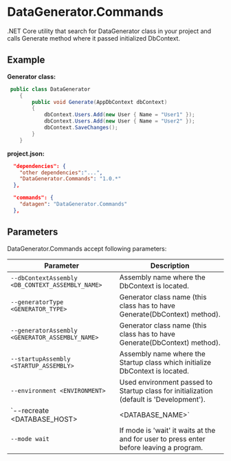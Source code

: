 # DataGenerator.Commands

.NET Core utility that search for DataGenerator class in your project and calls Generate method where it passed initialized DbContext.

## Example

__Generator class:__
```csharp
 public class DataGenerator
    {
        public void Generate(AppDbContext dbContext)
        {
            dbContext.Users.Add(new User { Name = "User1" });
            dbContext.Users.Add(new User { Name = "User2" });
            dbContext.SaveChanges();
        }
    }
```    

__project.json:__
```json
  "dependencies": {
    "other dependencies":"...",
    "DataGenerator.Commands": "1.0.*"
  },

  "commands": {
    "datagen": "DataGenerator.Commands"
  },
```

## Parameters
DataGenerator.Commands accept following parameters:

|Parameter              |Description            |
|---------              |-----------            |
|`--dbContextAssembly <DB_CONTEXT_ASSEMBLY_NAME>`       | Assembly name where the DbContext is located. |
|`--generatorType <GENERATOR_TYPE>`                     | Generator class name (this class has to have Generate(DbContext) method). |
|`--generatorAssembly <GENERATOR_ASSEMBLY_NAME>`        | Generator class name (this class has to have Generate(DbContext) method). |
|`--startupAssembly <STARTUP_ASSEMBLY>`                 | Assembly name where the Startup class which initialize DbContext is located. |
|`--environment <ENVIRONMENT>`                          | Used environment passed to Startup class for initialization (default is 'Development'). |
|`--recreate <DATABASE_HOST>|<DATABASE_NAME>`           | Drops and creates database you want to generate data to. The parameters are has to match connection string parameters. Except the '.' in connection string is replaced by machine name in that comparision. |
|`--mode wait`                                          | If mode is 'wait' it waits at the and for user to press enter before leaving a program. |
